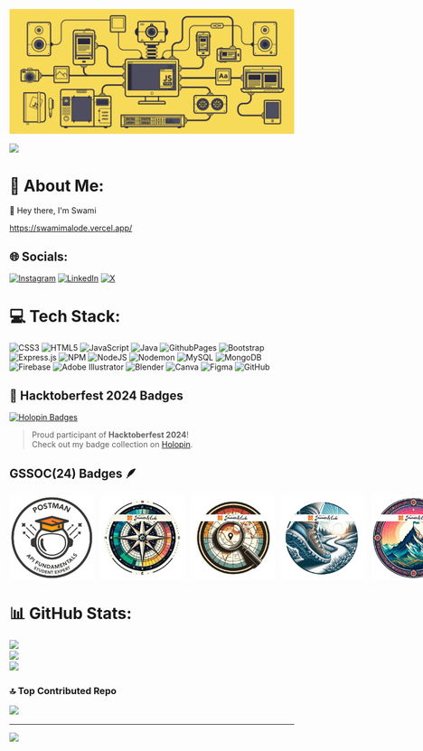
![Swamimalode Github](github.gif)

![](https://komarev.com/ghpvc/?username=swamimalode07&color=green)

# 💫 About Me:
🔭 Hey there, I'm Swami

https://swamimalode.vercel.app/
 
## 🌐 Socials:
[![Instagram](https://img.shields.io/badge/Instagram-%23E4405F.svg?logo=Instagram&logoColor=white)](https://instagram.com/srm_2004_) [![LinkedIn](https://img.shields.io/badge/LinkedIn-%230077B5.svg?logo=linkedin&logoColor=white)](https://linkedin.com/in/swamimalode) [![X](https://img.shields.io/badge/X-black.svg?logo=X&logoColor=white)](https://x.com/SwamiMalode) 

# 💻 Tech Stack:
![CSS3](https://img.shields.io/badge/css3-%231572B6.svg?style=for-the-badge&logo=css3&logoColor=white) ![HTML5](https://img.shields.io/badge/html5-%23E34F26.svg?style=for-the-badge&logo=html5&logoColor=white) ![JavaScript](https://img.shields.io/badge/javascript-%23323330.svg?style=for-the-badge&logo=javascript&logoColor=%23F7DF1E) ![Java](https://img.shields.io/badge/java-%23ED8B00.svg?style=for-the-badge&logo=openjdk&logoColor=white) ![GithubPages](https://img.shields.io/badge/github%20pages-121013?style=for-the-badge&logo=github&logoColor=white) ![Bootstrap](https://img.shields.io/badge/bootstrap-%238511FA.svg?style=for-the-badge&logo=bootstrap&logoColor=white) ![Express.js](https://img.shields.io/badge/express.js-%23404d59.svg?style=for-the-badge&logo=express&logoColor=%2361DAFB) ![NPM](https://img.shields.io/badge/NPM-%23CB3837.svg?style=for-the-badge&logo=npm&logoColor=white) ![NodeJS](https://img.shields.io/badge/node.js-6DA55F?style=for-the-badge&logo=node.js&logoColor=white) ![Nodemon](https://img.shields.io/badge/NODEMON-%23323330.svg?style=for-the-badge&logo=nodemon&logoColor=%BBDEAD) ![MySQL](https://img.shields.io/badge/mysql-4479A1.svg?style=for-the-badge&logo=mysql&logoColor=white) ![MongoDB](https://img.shields.io/badge/MongoDB-%234ea94b.svg?style=for-the-badge&logo=mongodb&logoColor=white) ![Firebase](https://img.shields.io/badge/firebase-a08021?style=for-the-badge&logo=firebase&logoColor=ffcd34) ![Adobe Illustrator](https://img.shields.io/badge/adobe%20illustrator-%23FF9A00.svg?style=for-the-badge&logo=adobe%20illustrator&logoColor=white) ![Blender](https://img.shields.io/badge/blender-%23F5792A.svg?style=for-the-badge&logo=blender&logoColor=white) ![Canva](https://img.shields.io/badge/Canva-%2300C4CC.svg?style=for-the-badge&logo=Canva&logoColor=white) ![Figma](https://img.shields.io/badge/figma-%23F24E1E.svg?style=for-the-badge&logo=figma&logoColor=white) ![GitHub](https://img.shields.io/badge/github-%23121011.svg?style=for-the-badge&logo=github&logoColor=white)



## 🎉 Hacktoberfest 2024 Badges

[![Holopin Badges](https://holopin.me/swamimalode07)](https://holopin.io/@swamimalode07)

> Proud participant of **Hacktoberfest 2024**!  
> Check out my badge collection on [Holopin](https://holopin.io/@swamimalode07).

## GSSOC(24) Badges 🪶
<div style='display:flex; align-items:center; gap: 10px;' align='center'>
  <img src="postman (1).png" width="150px" height="150px" />
  <img src="11.png" width="150px" height="150px" />
  <img src="22.png" width="150px" height="150px" />
  <img src="33.png" width="150px" height="150px" />
  <img src="44.png" width="150px" height="150px" />
  <img src="55.png" width="150px" height="150px" />
</div>



# 📊 GitHub Stats:
![](https://github-readme-stats.vercel.app/api?username=swamimalode07&theme=dark&hide_border=false&include_all_commits=false&count_private=false)<br/>
![](https://github-readme-streak-stats.herokuapp.com/?user=swamimalode07&theme=dark&hide_border=false)<br/>
![](https://github-readme-stats.vercel.app/api/top-langs/?username=swamimalode07&theme=dark&hide_border=false&include_all_commits=false&count_private=false&layout=compact)

### 🔝 Top Contributed Repo
![](https://github-contributor-stats.vercel.app/api?username=swamimalode07&limit=5&theme=dark&combine_all_yearly_contributions=true)

---
[![](https://visitcount.itsvg.in/api?id=swamimalode07&icon=5&color=2)](https://visitcount.itsvg.in)





<!-- Proudly created with GPRM ( https://gprm.itsvg.in ) -->

